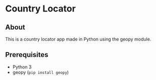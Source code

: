 # Country Locator

## About

This is a country locator app made in Python using the geopy module.

## Prerequisites

- Python 3
- geopy (`pip install geopy`)

